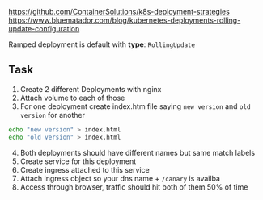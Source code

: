 

https://github.com/ContainerSolutions/k8s-deployment-strategies
https://www.bluematador.com/blog/kubernetes-deployments-rolling-update-configuration

Ramped deployment is default with **type**: `RollingUpdate`

## Task

1. Create 2 different Deployments with nginx
2. Attach volume to each of those
3. For one deployment create index.htm file saying `new version` and `old version` for another 
```sh
echo "new version" > index.html
echo "old version" > index.html
```
4. Both deployments should have different names but same match labels
5. Create service for this deployment
6. Create ingress attached to this service
7. Attach ingress object so your dns name + `/canary` is availba
8. Access through browser, traffic should hit both of them 50% of time
